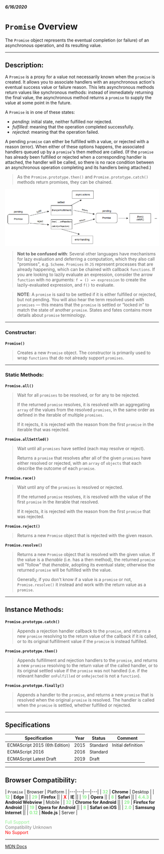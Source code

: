 ##### 6/16/2020
# `Promise` Overview
The `Promise` object represents the eventual completion (or failure) of an asynchronous operation, and its resulting value.

---

## Description:
A `Promise` is a proxy for a value not necessarily known when the `promise` is created. It allows you to associate handlers with an asynchronous action's eventual success value or failure reason. This lets asynchronous methods return values like synchronous methods: instead of immediately returning the final value, the asynchronous method returns a `promise` to supply the value at some point in the future.

A `Promise` is in one of these states:
  * _pending_: initial state, neither fulfilled nor rejected.
  * _fulfilled_: meaning that the operation completed successfully.
  * _rejected_: meaning that the operation failed.

A pending `promise` can either be fulfilled with a value, or rejected with a reason (error). When either of these options happens, the associated handlers queued up by a `promise`'s then method are called. (If the `promise` has already been fulfilled or rejected when a corresponding handler is attached, the handler will be called, so there is no race condition between an asynchronous operation completing and its handlers being attached.)

  > As the `Promise.prototype.then()` and `Promise.prototype.catch()` methods return promises, they can be chained.

![Promises](../.../../../Assets/promises.png)

  > **Not to be confused with**: Several other languages have mechanisms for lazy evaluation and deferring a computation, which they also call "promises", e.g. `Scheme`. `Promises` in `JS` represent processes that are already happening, which can be chained with callback `functions`. If you are looking to lazily evaluate an expression, consider the arrow `function` with no arguments: `f = () => expression` to create the lazily-evaluated expression, and `f()` to evaluate.

  > **NOTE**: A `promise` is said to be settled if it is either fulfilled or rejected, but not pending. You will also hear the term resolved used with `promises` — this means that the `promise` is settled or “locked in” to match the state of another `promise`. States and fates contains more details about `promise` terminology.

---

### Constructor:
**`Promise()`**
  > Creates a new `Promise` object. The constructor is primarily used to wrap `functions` that do not already support `promises`.

---

### Static Methods:
**`Promise.all()`**
  > Wait for all `promises` to be resolved, or for any to be rejected.
  >
  > If the returned `promise` resolves, it is resolved with an aggregating `array` of the values from the resolved `promises`, in the same order as defined in the iterable of multiple `promises`.
  >
  > If it rejects, it is rejected with the reason from the first `promise` in the iterable that was rejected.

**`Promise.allSettled()`**
  > Wait until all `promises` have settled (each may resolve or reject).
  >
  > Returns a `promise` that resolves after all of the given `promises` have either resolved or rejected, with an `array` of `objects` that each describe the outcome of each `promise`.

**`Promise.race()`**
  > Wait until any of the `promises` is resolved or rejected.
  >
  > If the returned `promise` resolves, it is resolved with the value of the first `promise` in the iterable that resolved.
  >
  > If it rejects, it is rejected with the reason from the first `promise` that was rejected.

**`Promise.reject()`**
  > Returns a new `Promise` object that is rejected with the given reason.

**`Promise.resolve()`**
  > Returns a new `Promise` object that is resolved with the given value. If the value is a _thenable_ (i.e. has a then method), the returned `promise` will "follow" that _thenable_, adopting its eventual state; otherwise the returned `promise` will be fulfilled with the value.
  >
  > Generally, if you don't know if a value is a `promise` or not, `Promise.resolve()` it instead and work with the return value as a `promise`.

---

## Instance Methods:
**`Promise.prototype.catch()`**
  > Appends a rejection handler callback to the `promise`, and returns a new `promise` resolving to the return value of the callback if it is called, or to its original fulfillment value if the `promise` is instead fulfilled.

**`Promise.prototype.then()`**
  > Appends fulfillment and rejection handlers to the `promise`, and returns a new `promise` resolving to the return value of the called handler, or to its original settled value if the `promise` was not handled (i.e. if the relevant handler `onFulfilled` or `onRejected` is not a `function`).

**`Promise.prototype.finally()`**
  > Appends a handler to the `promise`, and returns a new `promise` that is resolved when the original `promise` is resolved. The handler is called when the `promise` is settled, whether fulfilled or rejected.

---

## Specifications
| Specification | Year | Status | Comment |
|---|---|---|---|
| ECMAScript 2015 (6th Edition) | 2015 | Standard | Initial definition |
| ECMAScript 2016 | 2016 | Standard |  |
| ECMAScript Latest Draft | 2019 | Draft |  |

---

## Browser Compatibility:
| `Promise` | Browser | Platform |
|---|---|---|---|
| <span style="color: lightgreen">**32**</span> | **Chrome** | Desktop | 
| <span style="color: lightgreen">**12**</span> | **Edge** || 
| <span style="color: lightgreen">**29**</span> | **Firefox** || 
| <span style="color: red">**X**</span> | **IE** || 
| <span style="color: lightgreen">**19**</span> | **Opera** || 
| <span style="color: lightgreen">**8**</span> | **Safari** || 
| <span style="color: lightgreen">**4.4.3**</span> | **Android Webview** | Mobile | 
| <span style="color: lightgreen">**32**</span> | **Chrome for Android** || 
| <span style="color: lightgreen">**29**</span> | **Firefox for Android** || 
| <span style="color: lightgreen">**19**</span> | **Opera for Android** || 
| <span style="color: lightgreen">**8**</span> | **Safari on iOS** || 
| <span style="color: lightgreen">**2.0**</span> | **Samsung Internet** || 
| <span style="color: lightgreen">**0.12**</span> | **Node.js** | Server | 

<span style="color: lightgreen">Full Support</span>  
<span style="color: grey">Compatibility Unknown</span>  
<span style="color: red">No Support</span>

---

[MDN Docs](https://developer.mozilla.org/en-US/docs/Web/JavaScript/Reference/Global_Objects/Promise)